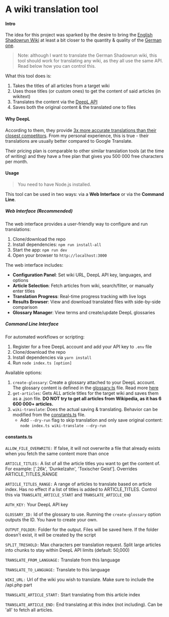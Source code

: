 # A wiki translation tool

#### Intro

The idea for this project was sparked by the desire to bring the [English Shadowrun Wiki](https://shadowrun.fandom.com/wiki/Main_Page) at least a bit closer to the quantity & quality of the [German one](https://shadowiki.de/Hauptseite).

> Note: although I want to translate the German Shadowrun wiki, this tool should work for translating any wiki, as they all use the same API. Read below how you can control this.

What this tool does is:

1. Takes the titles of all articles from a target wiki
2. Uses those titles (or custom ones) to get the content of said articles (in wikitext)
3. Translates the content via the [DeepL API](https://www.deepl.com/docs-api)
4. Saves both the original content & the translated one to files

#### Why DeepL

According to them, they provide [3x more accurate translations than their closest competitors](https://www.deepl.com/whydeepl/). From my personal experience, this is true - their translations are usually better compared to Google Translate.

Their pricing plan is comparable to other similar translation tools (at the time of writing) and they have a free plan that gives you 500 000 free characters per month.

#### Usage

> You need to have Node.js installed.

This tool can be used in two ways: via a **Web Interface** or via the **Command Line**.

##### Web Interface (Recommended)

The web interface provides a user-friendly way to configure and run translations:

1. Clone/download the repo
2. Install dependencies: `npm run install-all`
3. Start the app: `npm run dev`
4. Open your browser to `http://localhost:3000`

The web interface includes:
- **Configuration Panel**: Set wiki URL, DeepL API key, languages, and options
- **Article Selection**: Fetch articles from wiki, search/filter, or manually enter titles
- **Translation Progress**: Real-time progress tracking with live logs
- **Results Browser**: View and download translated files with side-by-side comparison
- **Glossary Manager**: View terms and create/update DeepL glossaries

##### Command Line Interface

For automated workflows or scripting:

1. Register for a free DeepL account and add your API key to `.env` file
2. Clone/download the repo
3. Install dependencies via `yarn install`
4. Run `node index.ts [option]`

Available options:

1. `create-glossary`: Create a glossary attached to your DeepL account. The glossary content is defined in the [glossary.ts](glossary/glossary.ts) file. Read more [here](https://www.deepl.com/docs-api/glossaries/)
2. `get-articles`: Gets ALL article titles for the target wiki and saves them as a .json file. **DO NOT try to get all articles from Wikipedia, as it has 6 600 000+ articles.**
3. `wiki-translate`: Does the actual saving & translating. Behavior can be modified from the [constants.ts](./constants.ts) file.
   - Add `--dry-run` flag to skip translation and only save original content: `node index.ts wiki-translate --dry-run`

#### constants.ts

`ALLOW_FILE_OVERWRITE:` If false, it will not overwrite a file that already exists when you fetch the same content more than once

`ARTICLE_TITLES:` A list of all the article titles you want to get the content of. For example: ['.26k', 'Dunkelzahn', 'Toxischer Geist']. Overrides ARTICLE_TITLES_RANGE

`ARTICLE_TITLES_RANGE:` A range of articles to translate based on article index. Has no effect if a list of titles is added to ARTICLE_TITLES. Control this via `TRANSLATE_ARTICLE_START` and `TRANSLATE_ARTICLE_END`

`AUTH_KEY:` Your DeepL API key

`GLOSSARY_ID:` Id of the glossary to use. Running the `create-glossary` option outputs the ID. You have to create your own.

`OUTPUT_FOLDER:` Folder for the output. Files will be saved here. If the folder doesn't exist, it will be created by the script

`SPLIT_TRESHOLD:` Max characters per translation request. Split large articles into chunks to stay within DeepL API limits (default: 50,000)

`TRANSLATE_FROM_LANGUAGE:` Translate from this language

`TRANSLATE_TO_LANGUAGE:` Translate to this language

`WIKI_URL:` Url of the wiki you wish to translate. Make sure to include the /api.php part

`TRANSLATE_ARTICLE_START:` Start translating from this article index

`TRANSLATE_ARTICLE_END:` End translating at this index (not including). Can be 'all' to fetch all articles.
